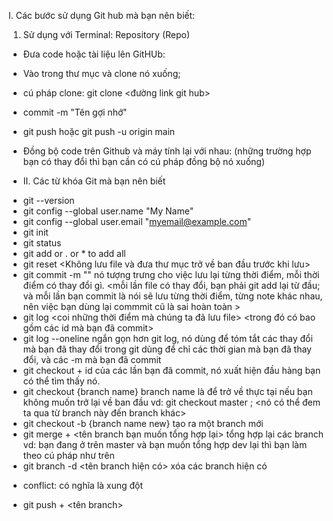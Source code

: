 I. Các bước sử dụng Git hub mà bạn nên biết:
1. Sử dụng với Terminal: Repository (Repo)
+ Đưa code hoặc tài liệu lên GitHUb:
- Vào trong thư mục và clone nó xuống;
- cú pháp clone: git clone <đường link git hub>
- commit -m "Tên gợi nhớ"
- git push hoặc git push -u origin main

- Đồng bộ code trên Github và máy tính lại với nhau: (những trường hợp bạn có
thay đổi thì bạn cần có cú pháp đồng bộ nó xuống)
+ II. Các từ khóa Git mà bạn nên biết
- git --version
- git config --global user.name "My Name"
- git config --global user.email "myemail@example.com"
- git init 
- git status 
- git add <file> or . or * to add all
- git reset <Không lưu file và đưa thư mục trở về ban đầu trước khi lưu>
- git commit -m "<my note>" nó tượng trưng cho việc lưu lại từng thời điểm, mỗi thời điểm có thay đổi gì.
<mỗi lần file có thay đổi, bạn phải git add lại từ đầu;
và mỗi lần bạn commit là nói sẽ lưu từng thời điểm, từng note khác nhau, nên việc bạn dùng lại commmit cũ là sai hoàn toàn >
- git log <coi những thời điểm mà chúng ta đã lưu file> <trong đó có bao gồm các id mà bạn đã commit>
- git log --oneline ngắn gọn hơn git log, nó dùng để tóm tắt các thay đổi mà bạn đã thay đổi trong git 
dùng để chỉ các thời gian mà bạn đã thay đổi, và các -m mà bạn đã commit
- git checkout + id của các lần bạn đã commit, nó xuất hiện đầu hàng bạn có thể tìm thấy nó.
- git checkout {branch name} branch name là để trở về thực tại nếu bạn không muốn trở lại về ban đầu 
vd: git checkout master ; <nó có thể đem ta qua từ branch này đến branch khác>
- git checkout -b {branch name new} tạo ra một branch mới
- git merge + <tên branch bạn muốn tổng hợp lại> tổng hợp lại các branch
vd: bạn đang ở trên master và bạn muốn tổng hợp dev lại thì bạn làm theo cú pháp như trên 
- git branch -d <tên branch hiện có> xóa các branch hiện có

+ conflict: có nghĩa là xung đột

- git push <link kho github>  + <tên branch>
